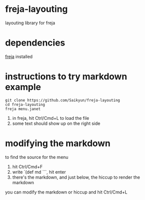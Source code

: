 # freja-layouting
layouting library for freja

# dependencies

[freja](https://github.com/Saikyun/freja) installed

# instructions to try markdown example

```
git clone https://github.com/Saikyun/freja-layouting
cd freja-layouting
freja menu.janet
```

1. in freja, hit Ctrl/Cmd+L to load the file
2. some text should show up on the right side

# modifying the markdown

to find the source for the menu

1. hit Ctrl/Cmd+F
2. write `(def md ```, hit enter
3. there's the markdown, and just below, the hiccup to render the markdown

you can modify the markdown or hiccup and hit Ctrl/Cmd+L
